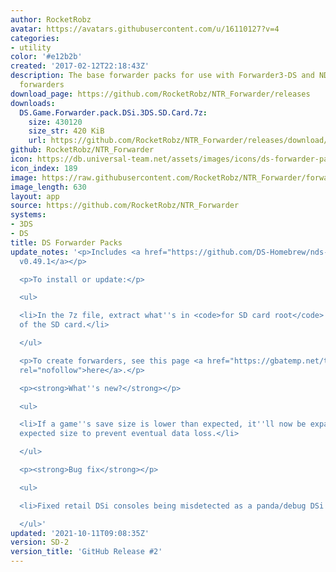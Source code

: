 ```yaml
---
author: RocketRobz
avatar: https://avatars.githubusercontent.com/u/16110127?v=4
categories:
- utility
color: '#e12b2b'
created: '2017-02-12T22:18:43Z'
description: The base forwarder packs for use with Forwarder3-DS and NDSForwarder
  forwarders
download_page: https://github.com/RocketRobz/NTR_Forwarder/releases
downloads:
  DS.Game.Forwarder.pack.DSi.3DS.SD.Card.7z:
    size: 430120
    size_str: 420 KiB
    url: https://github.com/RocketRobz/NTR_Forwarder/releases/download/SD-2/DS.Game.Forwarder.pack.DSi.3DS.SD.Card.7z
github: RocketRobz/NTR_Forwarder
icon: https://db.universal-team.net/assets/images/icons/ds-forwarder-packs.png
icon_index: 189
image: https://raw.githubusercontent.com/RocketRobz/NTR_Forwarder/forwarder/SD%20Card/sd/icon.bmp
image_length: 630
layout: app
source: https://github.com/RocketRobz/NTR_Forwarder
systems:
- 3DS
- DS
title: DS Forwarder Packs
update_notes: '<p>Includes <a href="https://github.com/DS-Homebrew/nds-bootstrap/releases/tag/v0.49.1">nds-bootstrap
  v0.49.1</a></p>

  <p>To install or update:</p>

  <ul>

  <li>In the 7z file, extract what''s in <code>for SD card root</code> to the root
  of the SD card.</li>

  </ul>

  <p>To create forwarders, see this page <a href="https://gbatemp.net/threads/nds-forwarder-cias-for-your-home-menu.426174/"
  rel="nofollow">here</a>.</p>

  <p><strong>What''s new?</strong></p>

  <ul>

  <li>If a game''s save size is lower than expected, it''ll now be expanded to the
  expected size to prevent eventual data loss.</li>

  </ul>

  <p><strong>Bug fix</strong></p>

  <ul>

  <li>Fixed retail DSi consoles being misdetected as a panda/debug DSi console.</li>

  </ul>'
updated: '2021-10-11T09:08:35Z'
version: SD-2
version_title: 'GitHub Release #2'
---
```

